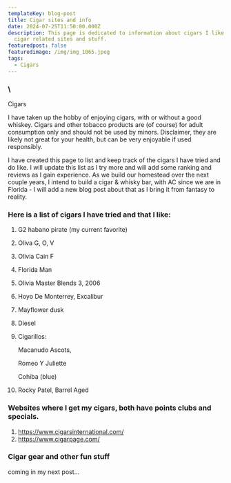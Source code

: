 ```yaml
---
templateKey: blog-post
title: Cigar sites and info
date: 2024-07-25T11:50:00.000Z
description: This page is dedicated to information about cigars I like and other
  cigar related sites and stuff.
featuredpost: false
featuredimage: /img/img_1065.jpeg
tags:
  - Cigars
---
```

### \
Cigars

I have taken up the hobby of enjoying cigars, with or without a good whiskey.  Cigars and other tobacco products are (of course) for adult consumption only and should not be used by minors. Disclaimer, they are likely not great for your health, but can be very enjoyable if used responsibly.

I have created this page to list and keep track of the cigars I have tried and do like.  I will update this list as I try more and will add some ranking and reviews as I gain experience.  As we build our homestead over the next couple years, I intend to build a cigar & whisky bar, with AC since we are in Florida - I will add a new blog post about that as I bring it from fantasy to reality.



### Here is a list of cigars I have tried and that I like:

1. G2 habano pirate  (my current favorite)
2. Oliva G, O, V
3. Olivia Cain F
4. Florida Man
5. Olivia Master Blends 3, 2006
6. Hoyo De Monterrey, Excalibur
7. Mayflower dusk
8. Diesel 
9. Cigarillos: 

   Macanudo Ascots,

   Romeo Y Juliette

   Cohiba (blue)
10. Rocky Patel, Barrel Aged



### Websites where I get my cigars, both have points clubs and specials.

1. <https://www.cigarsinternational.com/>
2. <https://www.cigarpage.com/>



### Cigar gear and other fun stuff

coming in my next post…
